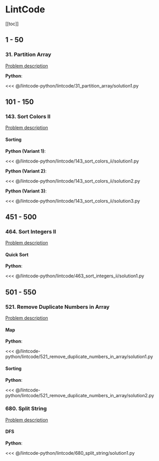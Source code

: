 # LintCode

[[toc]]

## 1 - 50

### 31. Partition Array

[Problem description](https://www.lintcode.com/problem/partition-array/description)

__Python__:

<<< @/lintcode-python/lintcode/31_partition_array/solution1.py

## 101 - 150

### 143. Sort Colors II

[Problem description](https://www.lintcode.com/problem/sort-colors-ii/description)

#### Sorting

__Python (Variant 1)__:

<<< @/lintcode-python/lintcode/143_sort_colors_ii/solution1.py

__Python (Variant 2)__:

<<< @/lintcode-python/lintcode/143_sort_colors_ii/solution2.py

__Python (Variant 3)__:

<<< @/lintcode-python/lintcode/143_sort_colors_ii/solution3.py

## 451 - 500

### 464. Sort Integers II

[Problem description](https://www.lintcode.com/problem/sort-integers-ii/description)

#### Quick Sort

__Python__:

<<< @/lintcode-python/lintcode/463_sort_integers_ii/solution1.py

## 501 - 550

### 521. Remove Duplicate Numbers in Array

[Problem description](https://www.lintcode.com/problem/remove-duplicate-numbers-in-array/description)

#### Map

__Python__:

<<< @/lintcode-python/lintcode/521_remove_duplicate_numbers_in_array/solution1.py

#### Sorting

__Python__:

<<< @/lintcode-python/lintcode/521_remove_duplicate_numbers_in_array/solution2.py

### 680. Split String

[Problem description](https://www.lintcode.com/problem/split-string/description?_from=ladder&&fromId=1)

#### DFS

__Python__:

<<< @/lintcode-python/lintcode/680_split_string/solution1.py
